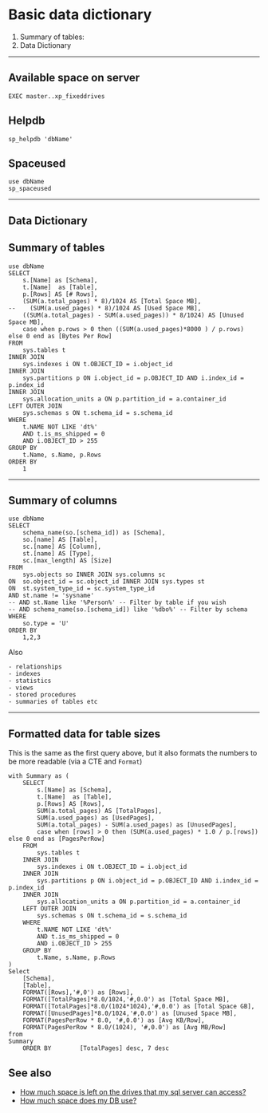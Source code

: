 ﻿# Basic data dictionary

1. Summary of tables:
2. Data Dictionary

---

## Available space on server

	EXEC master..xp_fixeddrives

## Helpdb

    sp_helpdb 'dbName'

## Spaceused

    use dbName
    sp_spaceused

---

## Data Dictionary

## Summary of tables

	use dbName
	SELECT
		s.[Name] as [Schema],
		t.[Name]  as [Table],
		p.[Rows] AS [# Rows],
		(SUM(a.total_pages) * 8)/1024 AS [Total Space MB],
	--    (SUM(a.used_pages) * 8)/1024 AS [Used Space MB],
		((SUM(a.total_pages) - SUM(a.used_pages)) * 8/1024) AS [Unused Space MB],
		case when p.rows > 0 then ((SUM(a.used_pages)*8000 ) / p.rows) else 0 end as [Bytes Per Row]
	FROM
		sys.tables t
	INNER JOIN
		sys.indexes i ON t.OBJECT_ID = i.object_id
	INNER JOIN
		sys.partitions p ON i.object_id = p.OBJECT_ID AND i.index_id = p.index_id
	INNER JOIN
		sys.allocation_units a ON p.partition_id = a.container_id
	LEFT OUTER JOIN
		sys.schemas s ON t.schema_id = s.schema_id
	WHERE
		t.NAME NOT LIKE 'dt%'
		AND t.is_ms_shipped = 0
		AND i.OBJECT_ID > 255
	GROUP BY
		t.Name, s.Name, p.Rows
	ORDER BY
		1

---

## Summary of columns

	use dbName
	SELECT
		schema_name(so.[schema_id]) as [Schema],
		so.[name] AS [Table],
		sc.[name] AS [Column],
		st.[name] AS [Type],
		sc.[max_length] AS [Size]
	FROM
		sys.objects so INNER JOIN sys.columns sc
	ON 	so.object_id = sc.object_id INNER JOIN sys.types st
	ON 	st.system_type_id = sc.system_type_id
	AND	st.name != 'sysname'
	-- AND st.Name like '%Person%' -- Filter by table if you wish
	-- AND schema_name(so.[schema_id]) like '%dbo%' -- Filter by schema
	WHERE
		so.type = 'U'
	ORDER BY
		1,2,3

Also

	- relationships
	- indexes
	- statistics
	- views
	- stored procedures
	- summaries of tables etc

---

## Formatted data for table sizes

This is the same as the first query above, but it also formats the numbers to be more readable (via a CTE and `Format`)

	with Summary as (
		SELECT
			s.[Name] as [Schema],
			t.[Name]  as [Table],
			p.[Rows] AS [Rows],
			SUM(a.total_pages) AS [TotalPages],
			SUM(a.used_pages) as [UsedPages],
			SUM(a.total_pages) - SUM(a.used_pages) as [UnusedPages],
			case when [rows] > 0 then (SUM(a.used_pages) * 1.0 / p.[rows]) else 0 end as [PagesPerRow]
		FROM
			sys.tables t
		INNER JOIN
			sys.indexes i ON t.OBJECT_ID = i.object_id
		INNER JOIN
			sys.partitions p ON i.object_id = p.OBJECT_ID AND i.index_id = p.index_id
		INNER JOIN
			sys.allocation_units a ON p.partition_id = a.container_id
		LEFT OUTER JOIN
			sys.schemas s ON t.schema_id = s.schema_id
		WHERE
			t.NAME NOT LIKE 'dt%'
			AND t.is_ms_shipped = 0
			AND i.OBJECT_ID > 255
		GROUP BY
			t.Name, s.Name, p.Rows
	)
	Select
		[Schema],
		[Table],
		FORMAT([Rows],'#,0') as [Rows],
		FORMAT([TotalPages]*8.0/1024,'#,0.0') as [Total Space MB],
		FORMAT([TotalPages]*8.0/(1024*1024),'#,0.0') as [Total Space GB],
		FORMAT([UnusedPages]*8.0/1024,'#,0.0') as [Unused Space MB],
		FORMAT(PagesPerRow * 8.0, '#,0.0') as [Avg KB/Row],
		FORMAT(PagesPerRow * 8.0/(1024), '#,0.0') as [Avg MB/Row]
	from
	Summary
		ORDER BY		[TotalPages] desc, 7 desc

## See also

- [How much space is left on the drives that my sql server can access?](drive_sizes.md)
- [How much space does my DB use?](how_much_space_does_my_db_use.md)
